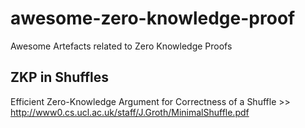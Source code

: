 # awesome-zero-knowledge-proof
Awesome Artefacts related to Zero Knowledge Proofs

## ZKP in Shuffles

Efficient Zero-Knowledge Argument for Correctness of a Shuffle >> http://www0.cs.ucl.ac.uk/staff/J.Groth/MinimalShuffle.pdf
